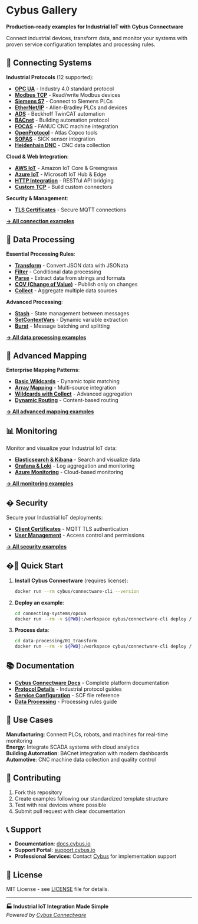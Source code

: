 # Cybus Gallery

**Production-ready examples for Industrial IoT with Cybus Connectware**

Connect industrial devices, transform data, and monitor your systems with proven service configuration templates and processing rules.

## 🔌 Connecting Systems

**Industrial Protocols** (12 supported):
- **[OPC UA](./connecting-systems/opcua/)** - Industry 4.0 standard protocol
- **[Modbus TCP](./connecting-systems/modbus/)** - Read/write Modbus devices  
- **[Siemens S7](./connecting-systems/siemens-s7/)** - Connect to Siemens PLCs
- **[EtherNet/IP](./connecting-systems/ethernetip/)** - Allen-Bradley PLCs and devices
- **[ADS](./connecting-systems/ads/)** - Beckhoff TwinCAT automation
- **[BACnet](./connecting-systems/bacnet/)** - Building automation protocol
- **[FOCAS](./connecting-systems/focas/)** - FANUC CNC machine integration
- **[OpenProtocol](./connecting-systems/openprotocol/)** - Atlas Copco tools
- **[SOPAS](./connecting-systems/sopas/)** - SICK sensor integration
- **[Heidenhain DNC](./connecting-systems/heidenhain-dnc/)** - CNC data collection

**Cloud & Web Integration**:
- **[AWS IoT](./connecting-systems/aws-iot/)** - Amazon IoT Core & Greengrass
- **[Azure IoT](./connecting-systems/azure-iot/)** - Microsoft IoT Hub & Edge
- **[HTTP Integration](./connecting-systems/http-post-mqtt/)** - RESTful API bridging
- **[Custom TCP](./connecting-systems/custom-tcp/)** - Build custom connectors

**Security & Management**:
- **[TLS Certificates](./connecting-systems/mqtt-tls-certificates/)** - Secure MQTT connections

**[→ All connection examples](./connecting-systems/)**

## 🔄 Data Processing

**Essential Processing Rules**:
- **[Transform](./data-processing/01_transform/)** - Convert JSON data with JSONata
- **[Filter](./data-processing/02_filter/)** - Conditional data processing
- **[Parse](./data-processing/03_parse/)** - Extract data from strings and formats
- **[COV (Change of Value)](./data-processing/06_cov/)** - Publish only on changes
- **[Collect](./data-processing/07_collect/)** - Aggregate multiple data sources

**Advanced Processing**:
- **[Stash](./data-processing/04_stash/)** - State management between messages
- **[SetContextVars](./data-processing/05_setContextVars/)** - Dynamic variable extraction
- **[Burst](./data-processing/08_burst/)** - Message batching and splitting

**[→ All data processing examples](./data-processing/)**

## 📡 Advanced Mapping

**Enterprise Mapping Patterns**:
- **[Basic Wildcards](./advanced-mapping/01_basic_wildcards/)** - Dynamic topic matching
- **[Array Mapping](./advanced-mapping/02_array/)** - Multi-source integration
- **[Wildcards with Collect](./advanced-mapping/03_wildcards_with_collect/)** - Advanced aggregation
- **[Dynamic Routing](./advanced-mapping/04_dynamic_publish_topic/)** - Content-based routing

**[→ All advanced mapping examples](./advanced-mapping/)**

## 📊 Monitoring

Monitor and visualize your Industrial IoT data:

- **[Elasticsearch & Kibana](./monitoring/elasticsearch/)** - Search and visualize data
- **[Grafana & Loki](./monitoring/grafana-loki/)** - Log aggregation and monitoring
- **[Azure Monitoring](./monitoring/azure-monitoring/)** - Cloud-based monitoring

**[→ All monitoring examples](./monitoring/)**

## � Security

Secure your Industrial IoT deployments:

- **[Client Certificates](./security/client-certificates-for-mqtt-over-tls/)** - MQTT TLS authentication
- **[User Management](./security/user-management/)** - Access control and permissions

**[→ All security examples](./security/)**

## �🚀 Quick Start

1. **Install Cybus Connectware** (requires license):
   ```bash
   docker run --rm cybus/connectware-cli --version
   ```

2. **Deploy an example**:
   ```bash
   cd connecting-systems/opcua
   docker run --rm -v ${PWD}:/workspace cybus/connectware-cli deploy /workspace/opcua-example-commissioning-file.yml
   ```

3. **Process data**:
   ```bash
   cd data-processing/01_transform  
   docker run --rm -v ${PWD}:/workspace cybus/connectware-cli deploy /workspace/service.scf.yaml
   ```

## 📚 Documentation

- **[Cybus Connectware Docs](https://docs.cybus.io/)** - Complete platform documentation
- **[Protocol Details](https://docs.cybus.io/documentation/industry-protocol-details)** - Industrial protocol guides
- **[Service Configuration](https://docs.cybus.io/documentation/services)** - SCF file reference
- **[Data Processing](https://docs.cybus.io/documentation/services/data-processing-rules)** - Processing rules guide

## 🎯 Use Cases

**Manufacturing**: Connect PLCs, robots, and machines for real-time monitoring  
**Energy**: Integrate SCADA systems with cloud analytics  
**Building Automation**: BACnet integration with modern dashboards  
**Automotive**: CNC machine data collection and quality control

## 🤝 Contributing

1. Fork this repository
2. Create examples following our standardized template structure
3. Test with real devices where possible
4. Submit pull request with clear documentation

## 📞 Support

- **Documentation**: [docs.cybus.io](https://docs.cybus.io/)
- **Support Portal**: [support.cybus.io](https://support.cybus.io/)
- **Professional Services**: Contact [Cybus](https://www.cybus.io/) for implementation support

## 📜 License

MIT License - see [LICENSE](LICENSE) file for details.

---

**🏭 Industrial IoT Integration Made Simple**  
*Powered by [Cybus Connectware](https://www.cybus.io/)*